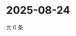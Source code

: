 # 2025-08-24

共 0 条

<!-- BEGIN ZHIHUVIDEO -->
<!-- 最后更新时间 Sun Aug 24 2025 02:13:45 GMT+0800 (China Standard Time) -->

<!-- END ZHIHUVIDEO -->
